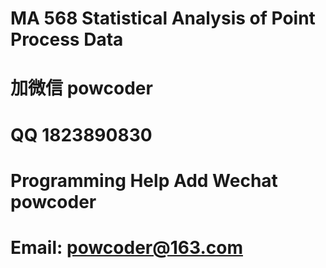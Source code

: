 # MA 568  Statistical Analysis of Point Process Data
# 加微信 powcoder

# QQ 1823890830

# Programming Help Add Wechat powcoder

# Email: powcoder@163.com

